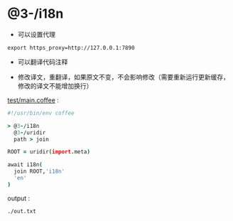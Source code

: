 [‼️]: ✏️README.mdt

# @3-/i18n

* 可以设置代理

```
export https_proxy=http://127.0.0.1:7890
```

* 可以翻译代码注释

* 修改译文，重翻译，如果原文不变，不会影响修改（需要重新运行更新缓存，修改的译文不能增加换行）

[test/main.coffee](./test/main.coffee) :

```coffee
#!/usr/bin/env coffee

> @3-/i18n
  @3-/uridir
  path > join

ROOT = uridir(import.meta)

await i18n(
  join ROOT,'i18n'
  'en'
)
```

output :

```
./out.txt
```

